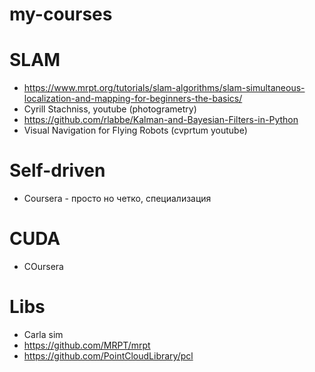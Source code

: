# my-courses
# SLAM
- https://www.mrpt.org/tutorials/slam-algorithms/slam-simultaneous-localization-and-mapping-for-beginners-the-basics/
- Cyrill Stachniss, youtube (photogrametry)
- https://github.com/rlabbe/Kalman-and-Bayesian-Filters-in-Python
- Visual Navigation for Flying Robots (cvprtum youtube)

# Self-driven
- Coursera - просто но четко, специализация

# CUDA
- COursera

# Libs
- Carla sim
- https://github.com/MRPT/mrpt
- https://github.com/PointCloudLibrary/pcl

